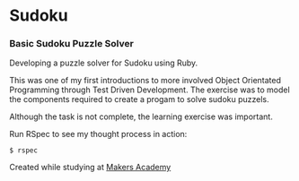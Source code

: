 Sudoku
========

### Basic Sudoku Puzzle Solver

Developing a puzzle solver for Sudoku using Ruby. 

This was one of my first introductions to more involved Object Orientated Programming through Test Driven Development. The exercise was to model the components required to create a progam to solve sudoku puzzels.

Although the task is not complete, the learning exercise was important.

Run RSpec to see my thought process in action:

~~~
$ rspec
~~~

Created while studying at [Makers Academy](http://www.makersacademy.com) 